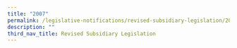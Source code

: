 ```yaml
---
title: "2007"
permalink: /legislative-notifications/revised-subsidiary-legislation/2007/
description: ""
third_nav_title: Revised Subsidiary Legislation
---
```

